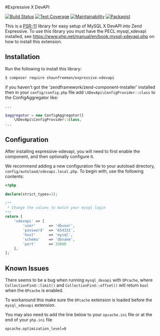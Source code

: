 #Expressive X DevAPI

[![Build Status](https://travis-ci.org/shaunfreeman/expressive-xdevapi.svg?branch=master)](https://travis-ci.org/shaunfreeman/expressive-xdevapi)
[![Test Coverage](https://api.codeclimate.com/v1/badges/f20a0f21df2297ae031c/test_coverage)](https://codeclimate.com/github/shaunfreeman/expressive-xdevapi/test_coverage)
[![Maintainability](https://api.codeclimate.com/v1/badges/f20a0f21df2297ae031c/maintainability)](https://codeclimate.com/github/shaunfreeman/expressive-xdevapi/maintainability)
[![Packagist](https://img.shields.io/packagist/v/shaunfreeman/expressive-xdevapi.svg)](https://packagist.org/packages/shaunfreeman/expressive-xdevapi)

This is a [PSR-11](https://www.php-fig.org/psr/psr-11/) library for easy setup of MySQL X DevAPI into Zend Expressive.
To use this library you must have the PECL mysql_xdevapi installed, see https://www.php.net/manual/en/book.mysql-xdevapi.php on how to install this extension.

## Installation

Run the following to install this library:

```bash
$ composer require shaunfreeman/expressive-xdevapi
```

if you haven't got the 'zendframework/zend-component-installer' installed then in your `config/config.php` file add `\XDevApi\ConfigProvider::class` to the ConfigAggregator like:

```php
...

$aggregator = new ConfigAggregator([
    \XDevApi\ConfigProvider::class,
... 
```

## Configuration

After installing expressive-xdevapi, you will need to first enable the
component, and then optionally configure it.

We recommend adding a new configuration file to your autoload directory,
`config/autoload/xdevapi.local.php`. To begin with, use the following contents:

```php
<?php

declare(strict_types=1);

/**
 * Change the values to match your mysql login
**/
return [
    'xdevapi' => [
        'user'      => 'dbuser',
        'password'  => '654321',
        'host'      => 'mysql',
        'schema'    => 'dbname',
        'port'      => 33060
    ],
];
```

## Known Issues
There seems to be a bug when running `mysql_devapi` with `OPcache`, where `CollectionFind::limit()` and `CollectionFind::offset()` will return `bool` when the `OPcache` is enabled.

To workaround this make sure the `OPcache` extension is loaded before the `mysql_xdevapi` extension. 

You may also need to add the line below to your `opcache.ini` file or at the end of your `php.ini` file
``` 
opcache.optimization_level=0
```
